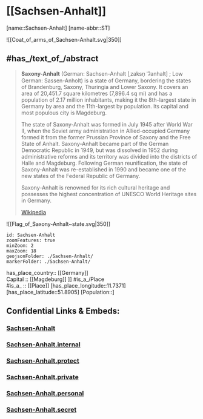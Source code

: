 ﻿---
has_id_wikidata: Q1206
location:
- 51.8905
- 11.7371
type: State
ISO3166_2: DE-ST
SpocWebEntityId: 36024
isDeleted: false
Confidential: public
tags:
- geo/State
icon: Flag_of_Saxony-Anhalt_(state)
located_in_time_zone:
- "[[_Standards/WikiData/WD~UTC+02:00]]"
- "[[_Standards/WikiData/WD~UTC+01:00]]"
located_in_the_administrative_territorial_entity:
- "[[_Standards/WikiData/WD~German Democratic Republic]]"
- '[[_Standards/WikiData/WD~Germany]]'
country: '[[_Standards/WikiData/WD~Germany]]'
elevation_above_sea_level: 51
replaces:
- "[[_Standards/WikiData/WD~Cottbus District]]"
- "[[_Standards/WikiData/WD~Halle District]]"
- "[[_Standards/WikiData/WD~Magdeburg District]]"
social_media_followers: 6520
German_regional_key: 15
area: 20454
NUTS_code:
- DEE
- DEE0
OmegaWiki_Defined_Meaning: 414530
population: 2194782
native_label:
- Sachsen-Anhalt
budget: 15203903000
inception: 1990-10-03
has_time_started: 1990-10-03
coat_of_arms_image: "http://commons.wikimedia.org/wiki/Special:FilePath/Wappen%20Sachsen-Anhalt.svg"
Commons_gallery: Sachsen-Anhalt
Commons_category: Saxony-Anhalt
flag_image: "http://commons.wikimedia.org/wiki/Special:FilePath/Flag%20of%20Saxony-Anhalt%20%28state%29.svg"
head_of_government: "[[_Standards/WikiData/WD~Reiner Haseloff]]"
highest_point: '[[_Standards/WikiData/WD~Brocken]]'
coat_of_arms: "[[_Standards/WikiData/WD~coat of arms of Saxony-Anhalt]]"
flag: "[[_Standards/WikiData/WD~flag of Saxony-Anhalt]]"
language_used:
- "[[_Standards/WikiData/WD~Upper Saxon]]"
legislative_body:
- "[[_Standards/WikiData/WD~Landtag of Saxony-Anhalt]]"
instance_of:
- "[[_Standards/WikiData/WD~federated state of Germany]]"
member_of:
- "[[_Standards/WikiData/WD~Common Library Network]]"
archives_at: "[[_Standards/WikiData/WD~State Archives Sachsen-Anhalt]]"
highest_judicial_authority: "[[_Standards/WikiData/WD~State Constitutional Court of Saxony-Anhalt]]"
owner_of: "[[_Standards/WikiData/WD~Mitteldeutsche Flughafen AG]]"
main_regulatory_text: "[[_Standards/WikiData/WD~Constitution of the State of Saxony-Anhalt]]"
topic_s_main_Wikimedia_portal: "[[_Standards/WikiData/WD~Portal:Saxony-Anhalt]]"
history_of_topic: "[[_Standards/WikiData/WD~history of Saxony-Anhalt]]"
office_held_by_head_of_government: "[[_Standards/WikiData/WD~Minister-President of Saxony-Anhalt]]"
economy_of_topic: "[[_Standards/WikiData/WD~economy of Saxony-Anhalt]]"
geoshape: "http://commons.wikimedia.org/data/main/Data:Sachsen-Anhalt.map"
image: "http://commons.wikimedia.org/wiki/Special:FilePath/Landtag%20von%20Sachsen-Anhalt%20in%20Magdeburg.jpg"
locator_map_image: "http://commons.wikimedia.org/wiki/Special:FilePath/Locator%20map%20Saxony-Anhalt%20in%20Germany.svg"
page_banner: "http://commons.wikimedia.org/wiki/Special:FilePath/Sachsen-Anhalt%20Wikivoyage%20banner.jpg"
official_website: "https://www.sachsen-anhalt.de/"
Dewey_Decimal_Classification: 2--4318
ISO_3166_2_code: DE-ST
HASC:
- DE.ST
Libris_URI: gdsw04x03l38k45
FIPS_10_4_countries_and_regions_: GM14
Image_Archive_Herder_Institute: Q1206
Instagram_username: sachsenanhalt
X_username: sachsenanhalt
Mastodon_instance_URL: "https://social.sachsen-anhalt.de"
impressum_URL: "https://www.sachsen-anhalt.de/meta/impressum"
contact_page_URL: "https://www.sachsen-anhalt.de/meta/kontaktformular"
privacy_policy_URL: "https://www.sachsen-anhalt.de/meta/datenschutz"
phone_number: +49-391-56701
email_address: "mailto:staatskanzlei@stk.sachsen-anhalt.de"
Telegram_username: SachsenAnhaltde_bot
coordinate_location: "Point(11.7 52.0)"
shares_border_with:
- "[[_Standards/WikiData/WD~Lower Saxony]]"
- '[[_Standards/WikiData/WD~Saxony]]'
- '[[_Standards/WikiData/WD~Thuringia]]'
- '[[_Standards/WikiData/WD~Brandenburg]]'
contains_the_administrative_territorial_entity:
- '[[_Standards/WikiData/WD~Magdeburg]]'
- "[[_Standards/WikiData/WD~Halle (Saale)]]"
- '[[_Standards/WikiData/WD~Dessau-Roßlau]]'
- "[[_Standards/WikiData/WD~Stendal District]]"
- "[[_Standards/WikiData/WD~Altmarkkreis Salzwedel]]"
- '[[_Standards/WikiData/WD~Börde]]'
- '[[_Standards/WikiData/WD~Anhalt-Bitterfeld]]'
- "[[_Standards/WikiData/WD~Jerichower Land]]"
- '[[_Standards/WikiData/WD~Wittenberg]]'
- '[[_Standards/WikiData/WD~Salzlandkreis]]'
- "[[_Standards/WikiData/WD~Harz District]]"
- '[[_Standards/WikiData/WD~Mansfeld-Südharz]]'
- '[[_Standards/WikiData/WD~Saalekreis]]'
- '[[_Standards/WikiData/WD~Burgenlandkreis]]'
capital: '[[_Standards/WikiData/WD~Magdeburg]]'
aliases:
- Saxony-Anhalt
---

# [[Sachsen-Anhalt]] 

[name::Sachsen-Anhalt] 
[name-abbr::ST] 

![[Coat_of_arms_of_Sachsen-Anhalt.svg|350]]  

## #has_/text_of_/abstract 

> **Saxony-Anhalt** (German: Sachsen-Anhalt [ˌzaksn̩ ˈʔanhalt] ; Low German: Sassen-Anholt) 
> is a state of Germany, bordering the states of Brandenburg, Saxony, Thuringia and Lower Saxony. 
> It covers an area of 20,451.7 square kilometres (7,896.4 sq mi)
> and has a population of 2.17 million inhabitants, 
> making it the 8th-largest state in Germany by area and the 11th-largest by population. 
> Its capital and most populous city is Magdeburg.
>
> The state of Saxony-Anhalt was formed in July 1945 after World War II, 
> when the Soviet army administration in Allied-occupied Germany 
> formed it from the former Prussian Province of Saxony and the Free State of Anhalt. 
> Saxony-Anhalt became part of the German Democratic Republic in 1949, 
> but was dissolved in 1952 during administrative reforms 
> and its territory was divided into the districts of Halle and Magdeburg. 
> Following German reunification, the state of Saxony-Anhalt was re-established in 1990 
> and became one of the new states of the Federal Republic of Germany.
>
> Saxony-Anhalt is renowned for its rich cultural heritage 
> and possesses the highest concentration of UNESCO World Heritage sites in Germany.
>
> [Wikipedia](https://en.wikipedia.org/wiki/Saxony-Anhalt)

![[Flag_of_Saxony-Anhalt~state.svg|350]]  

```leaflet
id: Sachsen-Anhalt
zoomFeatures: true 
minZoom: 2 
maxZoom: 18
geojsonFolder: ./Sachsen-Anhalt/
markerFolder: ./Sachsen-Anhalt/
```

has_place_country:: [[Germany]]  
Capital :: [[Magdeburg]] ]] 
#is_a_/Place  
#is_a_ :: [[Place]] 
[has_place_longitude::11.7371] 
[has_place_latitude::51.8905] 
[Population::] 



## Confidential Links & Embeds: 

### [Sachsen-Anhalt](/_public/Earth/Continent/Europe/Europe~Central/Germany/Germany~East/Sachsen-Anhalt.md) 

### [Sachsen-Anhalt.internal](/_internal/Earth/Continent/Europe/Europe~Central/Germany/Germany~East/Sachsen-Anhalt.internal.md) 

### [Sachsen-Anhalt.protect](/_protect/Earth/Continent/Europe/Europe~Central/Germany/Germany~East/Sachsen-Anhalt.protect.md) 

### [Sachsen-Anhalt.private](/_private/Earth/Continent/Europe/Europe~Central/Germany/Germany~East/Sachsen-Anhalt.private.md) 

### [Sachsen-Anhalt.personal](/_personal/Earth/Continent/Europe/Europe~Central/Germany/Germany~East/Sachsen-Anhalt.personal.md) 

### [Sachsen-Anhalt.secret](/_secret/Earth/Continent/Europe/Europe~Central/Germany/Germany~East/Sachsen-Anhalt.secret.md) 
